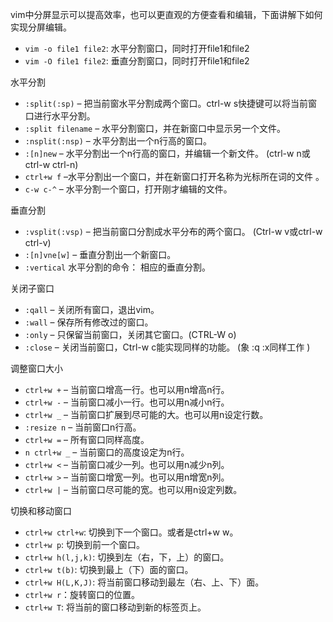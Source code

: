 vim中分屏显示可以提高效率，也可以更直观的方便查看和编辑，下面讲解下如何实现分屏编辑。

- `vim -o file1 file2`: 水平分割窗口，同时打开file1和file2
- `vim -O file1 file2`: 垂直分割窗口，同时打开file1和file2

水平分割

- `:split(:sp)` – 把当前窗水平分割成两个窗口。ctrl-w s快捷键可以将当前窗口进行水平分割。
- `:split filename` – 水平分割窗口，并在新窗口中显示另一个文件。
- `:nsplit(:nsp)` – 水平分割出一个n行高的窗口。
- `:[n]new` – 水平分割出一个n行高的窗口，并编辑一个新文件。 (ctrl-w n或 ctrl-w ctrl-n)
- `ctrl+w f` –水平分割出一个窗口，并在新窗口打开名称为光标所在词的文件 。
- `c-w c-^` – 水平分割一个窗口，打开刚才编辑的文件。

垂直分割

- `:vsplit(:vsp)` – 把当前窗口分割成水平分布的两个窗口。 (Ctrl-w v或ctrl-w ctrl-v)
- `:[n]vne[w]` – 垂直分割出一个新窗口。
- `:vertical` 水平分割的命令： 相应的垂直分割。

关闭子窗口

- `:qall` – 关闭所有窗口，退出vim。
- `:wall` – 保存所有修改过的窗口。
- `:only` – 只保留当前窗口，关闭其它窗口。(CTRL-W o)
- `:close` – 关闭当前窗口，Ctrl-w c能实现同样的功能。 (象 :q :x同样工作 )

调整窗口大小

- `ctrl+w +` – 当前窗口增高一行。也可以用n增高n行。
- `ctrl+w -` – 当前窗口减小一行。也可以用n减小n行。
- `ctrl+w _` – 当前窗口扩展到尽可能的大。也可以用n设定行数。
- `:resize n` – 当前窗口n行高。
- `ctrl+w =` – 所有窗口同样高度。
- `n ctrl+w _` – 当前窗口的高度设定为n行。
- `ctrl+w <` – 当前窗口减少一列。也可以用n减少n列。
- `ctrl+w >` – 当前窗口增宽一列。也可以用n增宽n列。
- `ctrl+w |` – 当前窗口尽可能的宽。也可以用n设定列数。

切换和移动窗口  

- `ctrl+w ctrl+w`: 切换到下一个窗口。或者是ctrl+w w。
- `ctrl+w p`: 切换到前一个窗口。
- `ctrl+w h(l,j,k)`: 切换到左（右，下，上）的窗口。
- `ctrl+w t(b)`: 切换到最上（下）面的窗口。
- `ctrl+w H(L,K,J)`: 将当前窗口移动到最左（右、上、下）面。
- `ctrl+w r`：旋转窗口的位置。
- `ctrl+w T`: 将当前的窗口移动到新的标签页上。
